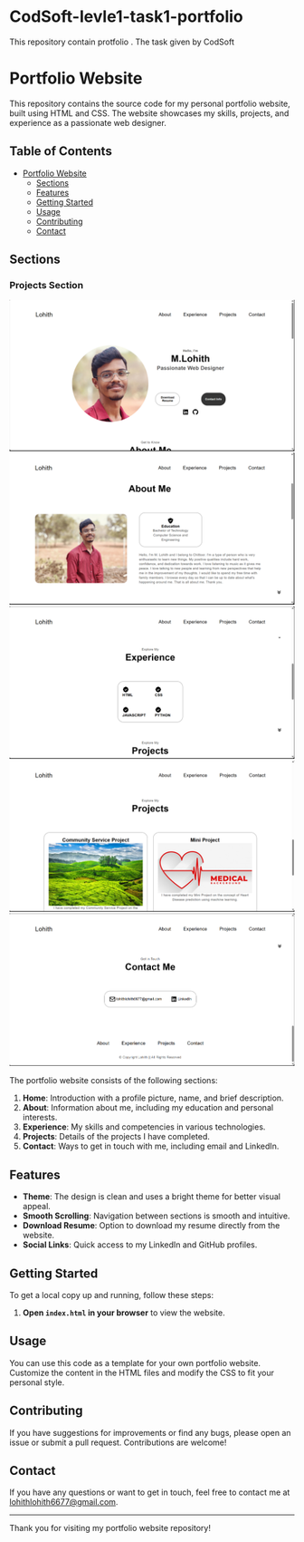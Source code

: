 # CodSoft-levle1-task1-portfolio
This repository contain protfolio . The task given by CodSoft 
# Portfolio Website

This repository contains the source code for my personal portfolio website, built using HTML and CSS. The website showcases my skills, projects, and experience as a passionate web designer.

## Table of Contents

- [Portfolio Website](#portfolio-website)
  - [Sections](#sections)
  - [Features](#features)
  - [Getting Started](#getting-started)
  - [Usage](#usage)
  - [Contributing](#contributing)
  - [Contact](#contact)

## Sections
### Projects Section
![Projects Section](portfolio/Screenshot1.png)
![Projects Section](portfolio/Screenshot2.png)
![Projects Section](portfolio/Screenshot3.png)
![Projects Section](portfolio/Screenshot4.png)
![Projects Section](portfolio/Screenshot5.png)

The portfolio website consists of the following sections:

1. **Home**: Introduction with a profile picture, name, and brief description.
2. **About**: Information about me, including my education and personal interests.
3. **Experience**: My skills and competencies in various technologies.
4. **Projects**: Details of the projects I have completed.
5. **Contact**: Ways to get in touch with me, including email and LinkedIn.

## Features

- **Theme**: The design is clean and uses a bright theme for better visual appeal.
- **Smooth Scrolling**: Navigation between sections is smooth and intuitive.
- **Download Resume**: Option to download my resume directly from the website.
- **Social Links**: Quick access to my LinkedIn and GitHub profiles.

## Getting Started

To get a local copy up and running, follow these steps:

1. **Open `index.html` in your browser** to view the website.

## Usage

You can use this code as a template for your own portfolio website. Customize the content in the HTML files and modify the CSS to fit your personal style.

## Contributing

If you have suggestions for improvements or find any bugs, please open an issue or submit a pull request. Contributions are welcome!

## Contact

If you have any questions or want to get in touch, feel free to contact me at lohithlohith6677@gmail.com.

---

Thank you for visiting my portfolio website repository!
